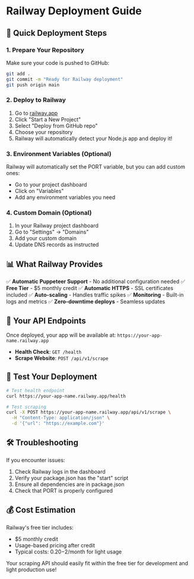 # Railway Deployment Guide

## 🚀 Quick Deployment Steps

### 1. Prepare Your Repository
Make sure your code is pushed to GitHub:
```bash
git add .
git commit -m "Ready for Railway deployment"
git push origin main
```

### 2. Deploy to Railway
1. Go to [railway.app](https://railway.app)
2. Click "Start a New Project"
3. Select "Deploy from GitHub repo"
4. Choose your repository
5. Railway will automatically detect your Node.js app and deploy it!

### 3. Environment Variables (Optional)
Railway will automatically set the PORT variable, but you can add custom ones:
- Go to your project dashboard
- Click on "Variables"
- Add any environment variables you need

### 4. Custom Domain (Optional)
1. In your Railway project dashboard
2. Go to "Settings" → "Domains"
3. Add your custom domain
4. Update DNS records as instructed

## 📊 What Railway Provides

✅ **Automatic Puppeteer Support** - No additional configuration needed
✅ **Free Tier** - $5 monthly credit
✅ **Automatic HTTPS** - SSL certificates included
✅ **Auto-scaling** - Handles traffic spikes
✅ **Monitoring** - Built-in logs and metrics
✅ **Zero-downtime deploys** - Seamless updates

## 🔗 Your API Endpoints

Once deployed, your app will be available at: `https://your-app-name.railway.app`

- **Health Check**: `GET /health`
- **Scrape Website**: `POST /api/v1/scrape`

## 📱 Test Your Deployment

```bash
# Test health endpoint
curl https://your-app-name.railway.app/health

# Test scraping
curl -X POST https://your-app-name.railway.app/api/v1/scrape \
  -H "Content-Type: application/json" \
  -d '{"url": "https://example.com"}'
```

## 🛠️ Troubleshooting

If you encounter issues:
1. Check Railway logs in the dashboard
2. Verify your package.json has the "start" script
3. Ensure all dependencies are in package.json
4. Check that PORT is properly configured

## 💰 Cost Estimation

Railway's free tier includes:
- $5 monthly credit
- Usage-based pricing after credit
- Typical costs: $0.20-$2/month for light usage

Your scraping API should easily fit within the free tier for development and light production use!
